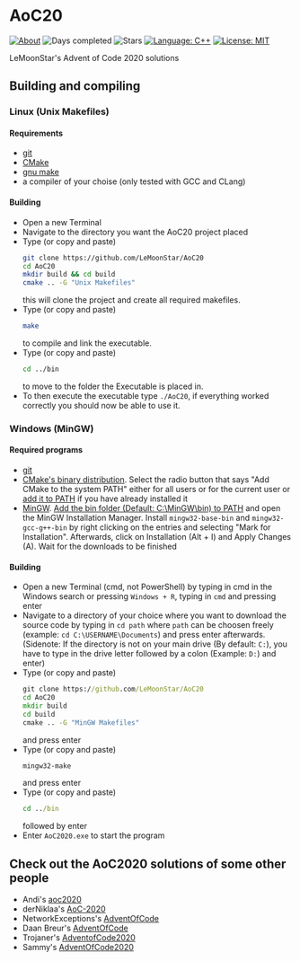 # AoC20


[![About](https://img.shields.io/badge/Advent%20of%20Code-2020-brightgreen)](https://adventofcode.com/2020/about)
![Days completed](https://img.shields.io/badge/Days%20completed-8-red)
![Stars](https://img.shields.io/badge/Stars-16-yellow)
[![Language: C++](https://img.shields.io/badge/Language-CPP-blue.svg)](https://en.m.wikipedia.org/wiki/C%2B%2B)
[![License: MIT](https://img.shields.io/badge/License-MIT-blue.svg)](https://mit-license.org/)

LeMoonStar's Advent of Code 2020 solutions

## Building and compiling
### Linux (Unix Makefiles)
#### Requirements
+ [git](https://git-scm.com/download/linux)
+ [CMake](https://cmake.org/)
+ [gnu make](https://www.gnu.org/software/make/)
+ a compiler of your choise (only tested with GCC and CLang)

#### Building
+ Open a new Terminal
+ Navigate to the directory you want the AoC20 project placed
+ Type (or copy and paste)
  ```bash
  git clone https://github.com/LeMoonStar/AoC20
  cd AoC20
  mkdir build && cd build
  cmake .. -G "Unix Makefiles"
  ```
  this will clone the project and create all required makefiles.
+ Type (or copy and paste)
  ```bash
  make
  ```
  to compile and link the executable.
+ Type (or copy and paste)
  ```bash
  cd ../bin
  ```
  to move to the folder the Executable is placed in.
+ To then execute the executable type `./AoC20`, if everything worked correctly you should now be able to use it.
### Windows (MinGW)
#### Required programs
+ [git](https://git-scm.com/download/win)
+ [CMake's binary distribution](https://cmake.org/download/). Select the radio button that says "Add CMake to the system PATH" either for all users or for the current user or [add it to PATH](https://helpdeskgeek.com/windows-10/add-windows-path-environment-variable/) if you have already installed it
+ [MinGW](https://osdn.net/projects/mingw/releases/). [Add the bin folder (Default: C:\MinGW\bin) to PATH](https://helpdeskgeek.com/windows-10/add-windows-path-environment-variable/) and open the MinGW Installation Manager. Install `mingw32-base-bin` and `mingw32-gcc-g++-bin` by right clicking on the entries and selecting "Mark for Installation". Afterwards, click on Installation (Alt + I) and Apply Changes (A). Wait for the downloads to be finished

#### Building
+ Open a new Terminal (cmd, not PowerShell) by typing in cmd in the Windows search or pressing `Windows + R`, typing in `cmd` and pressing enter
+ Navigate to a directory of your choice where you want to download the source code by typing in `cd path` where `path` can be choosen freely (example: `cd C:\USERNAME\Documents`) and press enter afterwards. (Sidenote: If the directory is not on your main drive (By default: `C:`), you have to type in the drive letter followed by a colon (Example: `D:`) and enter)
+ Type (or copy and paste)
  ```bat
  git clone https://github.com/LeMoonStar/AoC20
  cd AoC20
  mkdir build
  cd build
  cmake .. -G "MinGW Makefiles"
  ```
  and press enter
+ Type (or copy and paste)
  ```bat
  mingw32-make
  ```
  and press enter
+ Type (or copy and paste)
  ```bat
  cd ../bin
  ```
  followed by enter
+ Enter `AoC2020.exe` to start the program

## Check out the AoC2020 solutions of some other people
+ Andi's [aoc2020](https://github.com/andi-makes/aoc2020)
+ derNiklaa's [AoC-2020](https://github.com/derNiklaas/AoC-2020)
+ NetworkExceptions's [AdventOfCode](https://github.com/networkException/AdventOfCode)
+ Daan Breur's [AdventOfCode](https://github.com/daanbreur/AdventofCode)
+ Trojaner's [AdventofCode2020](https://github.com/TrojanerHD/AdventofCode2020)
+ Sammy's [AdventOfCode2020](https://github.com/1Turtle/AdventOfCode2020)
